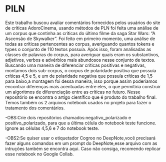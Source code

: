 # PILN

Este trabalho buscou avaliar comentários fornecidos pelos usuários do site de críticas AdoroCinema, usando métodos de PLN foi feita uma análise de um corpus que continha as críticas do último filme da saga Star Wars: “A Ascensão de Skywalker”. Foi feito em primeiro momento, uma análise de todas as críticas pertencentes ao corpus, averiguando quantos tokens e types o conjunto de 110 textos possuía. Após isso, foram analisadas as classes de palavras do corpus, para averiguar quais eram os substantivos, adjetivos, verbos e advérbios mais abundosos nesse conjunto de textos. Buscando uma maneira de diferenciar críticas positivas e negativas, montamos dois sub-corpus, o corpus de polaridade positiva que possuía críticas 4,5 e 5, e um de polaridade negativa que possuía críticas de 1,5 para baixo,a montagem foi dessa maneira, isso porque assim poderíamos encontrar diferenças mais acentuadas entre eles, o que permitiria construir um algoritmos de diferenciação entre as críticas no futuro.
Nesse repositório se encontra o artigo científico que é produto do trabalho final. Temos também os 2 arquivos notebook usados no projeto para fazer o tratamento dos comentários.
 
 -OBS:Crie dois repositórios chamados:negativo_polarizado e positivo_polarizado, para que a última célula do notebook teste funcione. Ignore as células 4,5,6 e 7 do notebook teste.
 
 -OBS2:Se quiser usar o etiquetador Cogroo no DeepNote,você precisará fazer alguns comandos em um prompt do DeepNote,esse arquivo com as intruções também se encontra aqui. Caso não consiga, recomendo replicar esse notebook no Google Collab.
